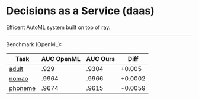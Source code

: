 # Decisions as a Service (daas)

Efficent AutoML system built on top of [ray](https://github.com/ray-project/ray).

---

Benchmark (OpenML):

| Task | AUC OpenML | AUC Ours | Diff |
| --- | --- | --- | --- |
| [adult](https://www.openml.org/t/7592) | .929 | .9304 | +0.005 |
| [nomao](https://www.openml.org/t/9977) | .9964 | .9966 | +0.0002 |
| [phoneme](https://www.openml.org/t/9952) | .9674 | .9615 | -0.0059 |
